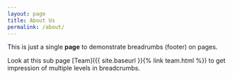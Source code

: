 ```yaml
---
layout: page
title: About Us
permalink: /about/
---
```


This is just a single **page** to demonstrate breadrumbs (footer) on pages.

Look at this sub page [Team]({{ site.baseurl }}{% link team.html %}) to get impression of multiple levels in breadcrumbs.
